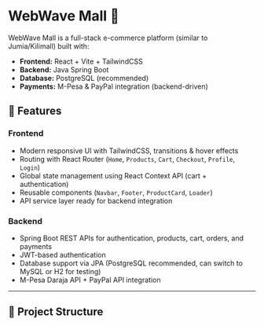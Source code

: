 # WebWave Mall 🛒

WebWave Mall is a full-stack e-commerce platform (similar to Jumia/Kilimall) built with:
- **Frontend:** React + Vite + TailwindCSS  
- **Backend:** Java Spring Boot  
- **Database:** PostgreSQL (recommended)  
- **Payments:** M-Pesa & PayPal integration (backend-driven)  

## 🚀 Features
### Frontend
- Modern responsive UI with TailwindCSS, transitions & hover effects  
- Routing with React Router (`Home`, `Products`, `Cart`, `Checkout`, `Profile`, `Login`)  
- Global state management using React Context API (cart + authentication)  
- Reusable components (`Navbar`, `Footer`, `ProductCard`, `Loader`)  
- API service layer ready for backend integration  

### Backend
- Spring Boot REST APIs for authentication, products, cart, orders, and payments  
- JWT-based authentication  
- Database support via JPA (PostgreSQL recommended, can switch to MySQL or H2 for testing)  
- M-Pesa Daraja API + PayPal API integration  

---

## 📂 Project Structure
